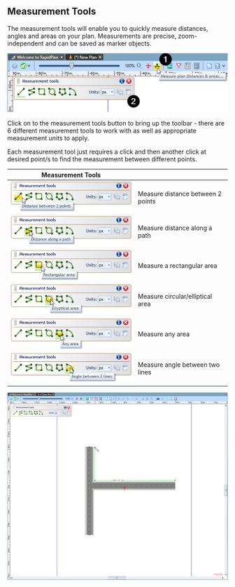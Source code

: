 ## Measurement Tools

The measurement tools will enable you to quickly measure distances, angles and areas on your plan. Measurements are precise, zoom-independent and can be saved as marker objects.

![](./assets/Measurement_tools_button.png)

Click on to the measurement tools button to bring up the toolbar - there are 6 different measurement tools to work with as well as appropriate measurement units to apply.

Each measurement tool just requires a click and then another click at desired point/s to find the measurement between different points.


|Measurement Tools                                              |                                   |
|:-------------------------------------------------------------:|-----------------------------------|
|![Two_Points](./assets/Two_Points.png)                 | Measure distance between 2 points |
|![Along_Path](./assets/Along_Path.png)                 | Measure distance along a path     |
|![Rectangular_Area](./assets/Rectangular_Area.png)           | Measure a rectangular area        |
|![Elliptical_Area](./assets/Elliptical_Area.png)            | Measure circular/elliptical area  |
|![Any_Area](./assets/Any_Area.png)                   | Measure any area                  |
|![Angle_Between_Two_Lines](./assets/Angle_Between_Two_Lines.png)    | Measure angle between two lines   |


![Distance_along_a_path_measurement](./assets/Distance_along_a_path_measurement.png)


